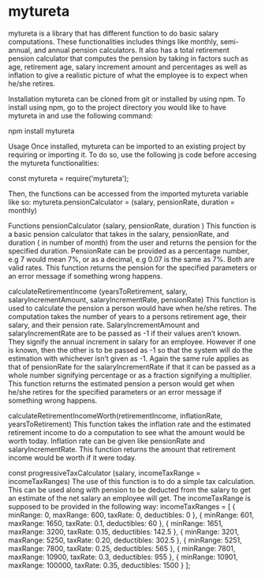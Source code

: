 # mytureta
mytureta is a library that has different function to do basic salary computations. These functionalities includes things like monthly, semi-annual, and annual pension calculators. It also has a total retirement pension calculator that computes the pension by taking in factors such as age, retirement age, salary increment amount and percentages as well as inflation to give a realistic picture of what the employee is to expect when he/she retires.

Installation
mytureta can be cloned from git or installed by using npm. To install using npm, go to the project directory you would like to have mytureta in and use the following command:

npm install mytureta

Usage
Once installed, mytureta can be imported to an existing project by requiring or importing it. To do so, use the following js code before accesing the mytureta functionalities:

const mytureta = require('mytureta');

Then, the functions can be accessed from the imported mytureta variable like so:
mytureta.pensionCalculator = (salary, pensionRate, duration = monthly)

Functions
pensionCalculator (salary, pensionRate, duration )
This function is a basic pension calculator that takes in the salary, pensionRate, and duration ( in number of month) from the user and returns the pension for the specified duration. PensionRate can be provided as a percentage number, e.g 7 would mean 7%, or as a decimal, e.g 0.07 is the same as 7%. Both are valid rates. This function returns the pension for the specified parameters or an error message if something wrong happens.

calculateRetirementIncome (yearsToRetirement, salary, salaryIncrementAmount, salaryIncrementRate, pensionRate) 
This function is used to calculate the pension a person would have when he/she retires. The computation takes the number of years to a persons retirement age, their salary, and their pension rate. SalaryIncrementAmount and salaryIncrementRate are to be passed as -1 if their values aren’t known. They signify the annual increment in salary for an employee. However if one is known, then the other is to be passed as -1 so that the system will do the estimation with whichever isn’t given as -1. Again the same rule applies as that of pensionRate for the salaryIncrementRate if that it can be passed as a whole number signifying percentage or as a fraction signifying a multiplier. This function returns the estimated pension a person would get when he/she retires for the specified parameters or an error message if something wrong happens.

calculateRetirementIncomeWorth(retirementIncome, inflationRate, yearsToRetirement)
This function takes the inflation rate and the estimated retirement income to do a computation to see what the amount would be worth today. Inflation rate can be given like pensionRate and salaryIncrementRate. This function returns the amount that retirement income would be worth if it were today.

const progressiveTaxCalculator (salary, incomeTaxRange = incomeTaxRanges)
The use of this function is to do a simple tax calculation. This can be used along with pension to be deducted from the salary to get an estimate of the net salary an employee will get. The incomeTaxRange is supposed to be provided in the following way:
incomeTaxRanges = [
    {
        minRange: 0,
        maxRange: 600,
        taxRate: 0,
        deductibles: 0
    },
    {
        minRange: 601,
        maxRange: 1650,
        taxRate: 0.1,
        deductibles: 60
    },
    {
        minRange: 1651,
        maxRange: 3200,
        taxRate: 0.15,
        deductibles: 142.5
    },
    {
        minRange: 3201,
        maxRange: 5250,
        taxRate: 0.20,
        deductibles: 302.5
    },
    {
        minRange: 5251,
        maxRange: 7800,
        taxRate: 0.25,
        deductibles: 565
    },
    {
        minRange: 7801,
        maxRange: 10900,
        taxRate: 0.3,
        deductibles: 955
    },
    {
        minRange: 10901,
        maxRange: 100000,
        taxRate: 0.35,
        deductibles: 1500
    }
];
